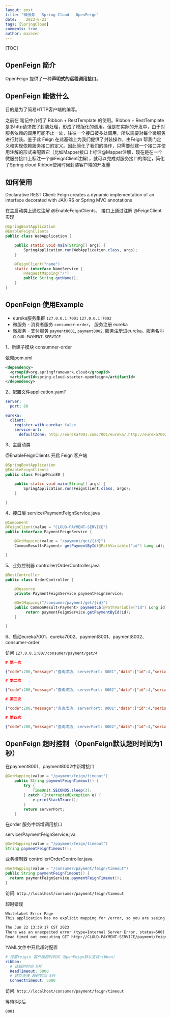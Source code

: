 ```yaml
---
layout: post
title: "微服务 – Spring Cloud – OpenFeign"
date:    2023-6-23
tags: [SpringCloud]
comments: true
author: mazezen
---
```




[TOC]

## OpenFeign 简介

OpenFeign 提供了一种**声明式的远程调用接口**。

## OpenFeign 能做什么

目的是为了简易HTTP客户端的编写。

之前在 笔记中介绍了 Ribbon + RestTemplate 的使用。Ribbon + RestTemplate 是多http请求做了封装处理，形成了模版化的调用。但是在实际的开发中，由于对服务依赖的调用可能不止一处，往往一个接口被多处调用，所以需要对每个微服务进行封装。鉴于此 Feign 在此基础上为我们提供了封装操作，由Feign 帮我门定义和实现依赖服务接口的定义。因此简化了我们的操作，只需要创建一个接口并使用注解的形式来配置它（比如Mapper接口上标注@Mapper注解，现在是在一个微服务接口上标注一个@FeignClient注解），就可以完成对服务接口的绑定，简化了Spring cloud Ribbon使用时候封装客户端的开发量

## 如何使用

Declarative REST Client: Feign creates a dynamic implementation of an interface decorated with JAX-RS or Spring MVC annotations

在主启动类上通过注解 @EnableFeignClients、 接口上通过注解 @FeignClient 实现

```java
@SpringBootApplication
@EnableFeignClients
public class WebApplication {

	public static void main(String[] args) {
		SpringApplication.run(WebApplication.class, args);
	}

	@FeignClient("name")
	static interface NameService {
		@RequestMapping("/")
		public String getName();
	}
}
```

## OpenFeign 使用Example

* eureka服务集群 `127.0.0.1:7001` `127.0.0.1:7002`
* 微服务 - 消费者服务 `consumner-order`， 服务注册 eureka
* 微服务 - 支付服务 `payment8001`, `payment8002`, 服务注册进eureka。服务名叫 `CLOUD-PAYMENT-SERVICE` 

1、新建子模块 consumner-order

依赖pom.xml

```xml
<dependency>
  <groupId>org.springframework.cloud</groupId>
  <artifactId>spring-cloud-starter-openfeign</artifactId>
</dependency>
```

2、配置文件application.yaml'

```yaml
server:
  port: 80

eureka:
  client:
    register-with-eureka: false
    service-url:
      defaultZone: http://eureka7001.com:7001/eureka/,http://eureka7002.com:7002/eureka/
```

3、主启动类

@EnableFeignClients 开启 Feign 客户端

```java
@SpringBootApplication
@EnableFeignClients
public class FeignMain80 {

    public static void main(String[] args) {
        SpringApplication.run(FeignClient.class, args);
    }

}

```

4、接口层 service/PaymentFeignService.java

```java
@Component
@FeignClient(value = "CLOUD-PAYMENT-SERVICE")
public interface PaymentFeignService {

    @GetMapping(value = "/payment/get/{id}")
    CommonResult<Payment> getPaymentById(@PathVariable("id") Long id);

}
```

5、业务控制器 controller/OrderController.java

```java
@RestController
public class OrderController {

    @Resource
    private PaymentFeignService paymentFeignService;

    @GetMapping("/consumer/payment/get/{id}")
    public CommonResult<Payment> paymentLb(@PathVariable("id") Long id) {
         return paymentFeignService.getPaymentById(id);
    }

}
```

6、启动eureka7001、eureka7002、payment8001、payment8002、consumer-order

访问 `127.0.0.1:80//consumer/payment/get/4`

```json
# 第一次

{"code":200,"message":"查询成功, serverPort: 8001","data":{"id":4,"serial":"jeffcail00004"}}

# 第二次

{"code":200,"message":"查询成功, serverPort: 8002","data":{"id":4,"serial":"jeffcail00004"}}

# 第三次

{"code":200,"message":"查询成功, serverPort: 8001","data":{"id":4,"serial":"jeffcail00004"}}

# 第四次

{"code":200,"message":"查询成功, serverPort: 8002","data":{"id":4,"serial":"jeffcail00004"}}
```

## OpenFeign 超时控制 （OpenFeign默认超时时间为1秒）

在payment8001、payment8002中新增接口

```java
@GetMapping(value = "/payment/feign/timeout")
    public String paymentFeignTimeout() {
        try {
            TimeUnit.SECONDS.sleep(3);
        } catch (InterruptedException e) {
            e.printStackTrace();
        }
        return serverPort;
    }
```

在order 服务中新增调用接口

service/PaymentFeignService.jva

```java
@GetMapping(value = "/payment/feign/timeout")
String paymentFeignTimeout();
```

业务控制器 controller/OrderController.java

```java
@GetMapping(value = "/consumer/payment/feign/timeout")
public String paymentFeignTimeout() {
  return paymentFeignService.paymentFeignTimeout();
}
```

访问: `http://localhost/consumer/payment/feign/timeout`

超时错误

```html
Whitelabel Error Page
This application has no explicit mapping for /error, so you are seeing this as a fallback.

Thu Jun 22 13:39:17 CST 2023
There was an unexpected error (type=Internal Server Error, status=500).
Read timed out executing GET http://CLOUD-PAYMENT-SERVICE/payment/feign/timeout
```

YAML文件中开启超时配置

```yaml
# 设置feigin 客户端超时时间（OpenFeign默认支持ribbon）
ribbon:
  # 读超时时间 5秒
  ReadTimeout: 5000
  # 建立连接 超时时间 5秒
  ConnectTimeout: 5000
```

访问: `http://localhost/consumer/payment/feign/timeout`

等待3秒后

```html
8001
```





